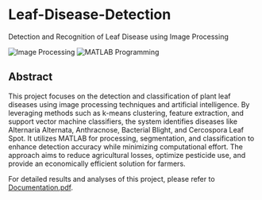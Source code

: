 # Leaf-Disease-Detection
Detection and Recognition of Leaf Disease using Image Processing

![Image Processing](https://img.shields.io/badge/Skill-Image%20Processing-blue)
![MATLAB Programming](https://img.shields.io/badge/Programming-MATLAB%20-orange)



## Abstract

This project focuses on the detection and classification of plant leaf diseases using image processing techniques and artificial intelligence. By leveraging methods such as k-means clustering, feature extraction, and support vector machine classifiers, the system identifies diseases like Alternaria Alternata, Anthracnose, Bacterial Blight, and Cercospora Leaf Spot. It utilizes MATLAB for processing, segmentation, and classification to enhance detection accuracy while minimizing computational effort. The approach aims to reduce agricultural losses, optimize pesticide use, and provide an economically efficient solution for farmers.

For detailed results and analyses of this project, please refer to [Documentation.pdf](documentation.pdf).
